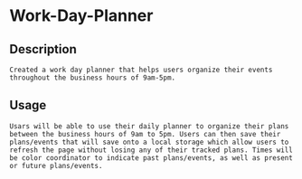 # Work-Day-Planner

## Description 
    Created a work day planner that helps users organize their events throughout the business hours of 9am-5pm.

## Usage
    Usars will be able to use their daily planner to organize their plans between the business hours of 9am to 5pm. Users can then save their plans/events that will save onto a local storage which allow users to refresh the page without losing any of their tracked plans. Times will be color coordinator to indicate past plans/events, as well as present or future plans/events.

    